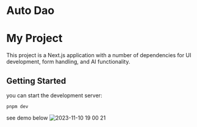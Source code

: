 # Auto Dao

# My Project

This project is a Next.js application with a number of dependencies for UI development, form handling, and AI functionality.

## Getting Started

you can start the development server:
```
pnpm dev

```
see demo below
![2023-11-10 19 00 21](https://github.com/RichelleJi/AutoDao/assets/18248875/c6d638d1-cc16-4b23-bd5c-b044a54a76d1)
